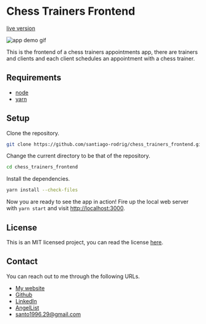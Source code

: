 # Chess Trainers Frontend

[live version](https://srodrig-chess-trainers-front.herokuapp.com/)

![app demo gif](./doc/demo.gif)

This is the frontend of a chess trainers appointments app,
there are trainers and clients and each client schedules
an appointment with a chess trainer.

## Requirements

- [node](https://nodejs.org/en/)
- [yarn](https://yarnpkg.com/getting-started)

## Setup

Clone the repository.

```zsh
git clone https://github.com/santiago-rodrig/chess_trainers_frontend.git
```

Change the current directory to be that of the repository.

```zsh
cd chess_trainers_frontend
```

Install the dependencies.

```zsh
yarn install --check-files
```

Now you are ready to see the app in action! Fire up the local web server
with `yarn start` and visit [http://localhost:3000](http://localhost:3000).

## License

This is an MIT licensed project, you can read the license [here](./LICENSE).

## Contact

You can reach out to me through the following URLs.

- [My website](https://santiagorodriguez.dev)
- [Github](https://github.com/santiago-rodrig)
- [LinkedIn](https://www.linkedin.com/in/santiago-andres-rodriguez-marquez/)
- [AngelList](https://angel.co/u/santiago-andres-rodriguez-marquez)
- [santo1996.29@gmail.com](mailto:santo1996.29@gmail.com)
